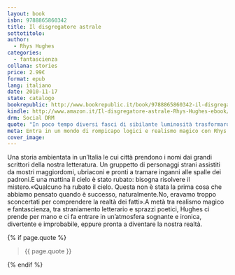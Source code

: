 ```yaml
---
layout: book
isbn: 9788865860342
title: Il disgregatore astrale
sottotitolo:
author:
  - Rhys Hughes
categories:
  - fantascienza
collana: stories
price: 2.99€
format: epub
lang: italiano
date: 2010-11-17
state: catalogo
bookrepublic: http://www.bookrepublic.it/book/9788865860342-il-disgregatore-astrale/
kindle: http://www.amazon.it/Il-disgregatore-astrale-Rhys-Hughes-ebook/dp/B00IEP134U/
drm: Social DRM
quote: "In poco tempo diversi fasci di sibilante luminosità trasformarono il paesaggio urbano in una cattedrale, un luogo di culto privo di un vero e proprio oggetto di culto, a meno che quell’oggetto non fosse se stesso o noi, gli abitanti. Puntate dritte in alto o inclinate di pochi gradi, le colonne si ergevano imponenti."
meta: Entra in un mondo di rompicapo logici e realismo magico con Rhys Hughes
cover_image:
---
```

Una storia ambientata in un’Italia le cui città prendono i nomi dai grandi scrittori della nostra letteratura. Un gruppetto di personaggi strani assistiti da mostri maggiordomi, ubriaconi e pronti a tramare inganni alle spalle dei padroni.E una mattina il cielo è stato rubato: bisogna risolvere il mistero.«Qualcuno ha rubato il cielo. Questa non è stata la prima cosa che abbiamo pensato quando è successo, naturalmente.No, eravamo troppo sconcertati per comprendere la realtà dei fatti».A metà tra realismo magico e fantascienza, tra straniamento letterario e sprazzi poetici, Hughes ci prende per mano e ci fa entrare in un’atmosfera sognante e ironica, divertente e improbabile, eppure pronta a diventare la nostra realtà.

{% if page.quote %}
<blockquote>
    {{ page.quote }}
</blockquote>
{% endif %}
